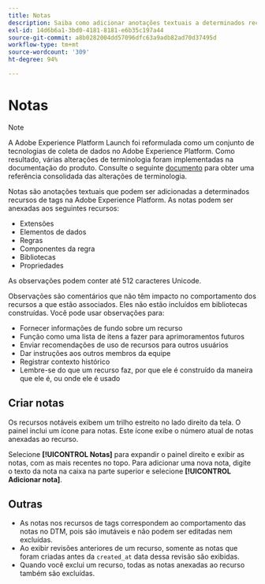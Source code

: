 ```yaml
---
title: Notas
description: Saiba como adicionar anotações textuais a determinados recursos de tag na Adobe Experience Platform.
exl-id: 14d6b6a1-3bd0-4181-8181-e6b35c197a44
source-git-commit: a8b0282004dd57096dfc63a9adb82ad70d37495d
workflow-type: tm+mt
source-wordcount: '309'
ht-degree: 94%

---
```


# Notas

>[!NOTE]
>
>A Adobe Experience Platform Launch foi reformulada como um conjunto de tecnologias de coleta de dados no Adobe Experience Platform. Como resultado, várias alterações de terminologia foram implementadas na documentação do produto. Consulte o seguinte [documento](../../term-updates.md) para obter uma referência consolidada das alterações de terminologia.

Notas são anotações textuais que podem ser adicionadas a determinados recursos de tags na Adobe Experience Platform. As notas podem ser anexadas aos seguintes recursos:

* Extensões
* Elementos de dados
* Regras
* Componentes da regra
* Bibliotecas
* Propriedades

As observações podem conter até 512 caracteres Unicode.

Observações são comentários que não têm impacto no comportamento dos recursos a que estão associados. Eles não estão incluídos em bibliotecas construídas. Você pode usar observações para:

* Fornecer informações de fundo sobre um recurso
* Função como uma lista de itens a fazer para aprimoramentos futuros
* Enviar recomendações de uso de recursos para outros usuários
* Dar instruções aos outros membros da equipe
* Registrar contexto histórico
* Lembre-se do que um recurso faz, por que ele é construído da maneira que ele é, ou onde ele é usado

## Criar notas

Os recursos notáveis exibem um trilho estreito no lado direito da tela. O painel inclui um ícone para notas. Este ícone exibe o número atual de notas anexadas ao recurso.

Selecione **[!UICONTROL Notas]** para expandir o painel direito e exibir as notas, com as mais recentes no topo. Para adicionar uma nova nota, digite o texto da nota na caixa na parte superior e selecione **[!UICONTROL Adicionar nota]**.

## Outras

* As notas nos recursos de tags correspondem ao comportamento das notas no DTM, pois são imutáveis e não podem ser editadas nem excluídas.
* Ao exibir revisões anteriores de um recurso, somente as notas que foram criadas antes da `created_at` data dessa revisão são exibidas.
* Quando você exclui um recurso, todas as notas anexadas ao recurso também são excluídas.
